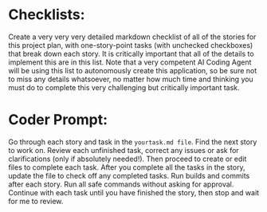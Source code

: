 # Checklists:
Create a very very very detailed markdown checklist of all of the stories for this project plan, with one-story-point tasks (with unchecked checkboxes) that break down each story. It is critically important that all of the details to implement this are in this list. Note that a very competent AI Coding Agent will be using this list to autonomously create this application, so be sure not to miss any details whatsoever, no matter how much time and thinking you must do to complete this very challenging but critically important task.

# Coder Prompt:
Go through each story and task in the `yourtask.md file`. Find the next story to work on. Review each unfinished task, correct any issues or ask for clarifications (only if absolutely needed!). Then proceed to create or edit files to complete each task. After you complete all the tasks in the story, update the file to check off any completed tasks. Run builds and commits after each story. Run all safe commands without asking for approval. Continue with each task until you have finished the story, then stop and wait for me to review.